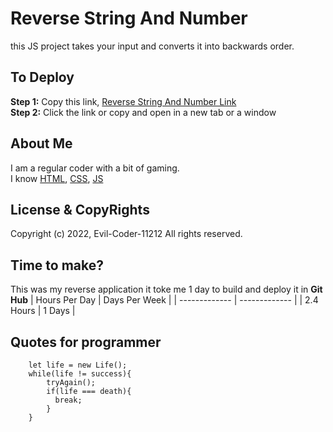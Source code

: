 # Reverse String And Number<br/>
this JS project takes your input and converts it into backwards order.<br/>

## To Deploy
**Step 1:** Copy this link, [Reverse String And Number Link](https://evil-coder-11212.github.io/Reverse-Strings-Or-Number/)<br/>
**Step 2:** Click the link or copy and open in a new tab or a window

## About Me
I am a regular coder with a bit of gaming.<br/>
I know [HTML](https://en.wikipedia.org/wiki/HTML), [CSS](https://en.wikipedia.org/wiki/CSS), [JS](https://en.wikipedia.org/wiki/JS)<br/>

## License & CopyRights
Copyright (c) 2022, Evil-Coder-11212 All rights reserved.<br/>

## Time to make?
This was my reverse application it toke me 1 day to build and deploy it in **Git Hub**
| Hours Per Day | Days Per Week |
| ------------- | ------------- |
|    2.4 Hours  |     1 Days    |

## Quotes for programmer
```
    let life = new Life();
    while(life != success){
        tryAgain();
        if(life === death){
          break;
        }
    }
```
